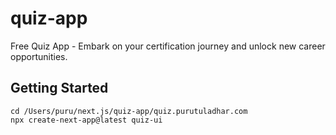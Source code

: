 # quiz-app
Free Quiz App - Embark on your certification journey and unlock new career opportunities.

## Getting Started

```
cd /Users/puru/next.js/quiz-app/quiz.purutuladhar.com
npx create-next-app@latest quiz-ui
```
